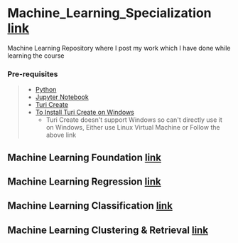 # Machine_Learning_Specialization [link](https://www.coursera.org/programs/anjuman-institute-of-technology-and-management-on-coursera-7alzi?collectionId=&productId=zh7400XtEeWUww73KBYvPw&productType=s12n&showMiniModal=true)
Machine Learning Repository where I post my work which I have done while learning the course

### Pre-requisites
> - [Python](https://www.python.org/downloads/)
> - [Jupyter Notebook](http://jupyter.org/install)
> - [Turi Create](https://github.com/apple/turicreate#installation)
> - [To Install Turi Create on Windows](https://blog.usejournal.com/installing-turicreate-on-windows-10-534e147a4792)
>   - Turi Create doesn't support Windows so can't directly use it on Windows, Either use Linux Virtual Machine or Follow the above link


## Machine Learning Foundation [link](https://www.coursera.org/programs/anjuman-institute-of-technology-and-management-on-coursera-7alzi?collectionId=&productId=zh7400XtEeWUww73KBYvPw&productType=s12n&showMiniModal=true)


## Machine Learning Regression [link](https://www.coursera.org/programs/anjuman-institute-of-technology-and-management-on-coursera-7alzi?collectionId=&productId=zh7400XtEeWUww73KBYvPw&productType=s12n&showMiniModal=true)


## Machine Learning Classification [link](https://www.coursera.org/programs/anjuman-institute-of-technology-and-management-on-coursera-7alzi?collectionId=&productId=zh7400XtEeWUww73KBYvPw&productType=s12n&showMiniModal=true)


## Machine Learning Clustering & Retrieval [link](https://www.coursera.org/programs/anjuman-institute-of-technology-and-management-on-coursera-7alzi?collectionId=&productId=zh7400XtEeWUww73KBYvPw&productType=s12n&showMiniModal=true)
